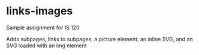 # links-images
Sample assignment for IS 120

Adds subpages, links to subpages, a picture element, an inline SVG, and an SVG loaded with an img element
